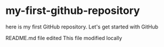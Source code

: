 # my-first-github-repository
here is my first GitHub repository. Let's get started with GitHub

README.md file edited This file modified locally


